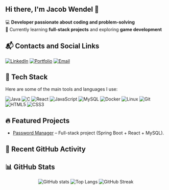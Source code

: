 ## Hi there, I'm Jacob Wendel 👋

💻 **Developer passionate about coding and problem-solving**  
🌱 Currently learning **full-stack projects** and exploring **game development**   

## 📬 Contacts and Social Links
[![LinkedIn](https://img.shields.io/badge/LinkedIn-blue?logo=linkedin&logoColor=white)](https://www.linkedin.com/in/jacob-wendel-632314269/)
[![Portfolio](https://img.shields.io/badge/Portfolio-000?logo=firefox&logoColor=white)](https://jacobwendelresume.netlify.app/)
[![Email](https://img.shields.io/badge/Email-D14836?logo=gmail&logoColor=white)](mailto:jacobwendel04@hotmail.com)


## 🚀 Tech Stack
Here are some of the main tools and languages I use:

![Java](https://img.shields.io/badge/Java-ED8B00?style=for-the-badge&logo=openjdk&logoColor=white)
![C](https://img.shields.io/badge/C-00599C?style=for-the-badge&logo=c&logoColor=white)
![React](https://img.shields.io/badge/React-20232A?style=for-the-badge&logo=react&logoColor=61DAFB)
![JavaScript](https://img.shields.io/badge/JavaScript-F7DF1E?style=for-the-badge&logo=javascript&logoColor=black)
![MySQL](https://img.shields.io/badge/MySQL-4479A1?style=for-the-badge&logo=mysql&logoColor=white)
![Docker](https://img.shields.io/badge/Docker-2496ED?style=for-the-badge&logo=docker&logoColor=white)
![Linux](https://img.shields.io/badge/Linux-FCC624?style=for-the-badge&logo=linux&logoColor=black)
![Git](https://img.shields.io/badge/Git-F05032?style=for-the-badge&logo=git&logoColor=white)
![HTML5](https://img.shields.io/badge/HTML5-E34F26?style=for-the-badge&logo=html5&logoColor=white)
![CSS3](https://img.shields.io/badge/CSS3-1572B6?style=for-the-badge&logo=css3&logoColor=white)

## 🔥 Featured Projects
- [Password Manager](https://github.com/Jawen04/PasswordPal) – Full-stack project (Spring Boot + React + MySQL).



## 📝 Recent GitHub Activity
<!--START_SECTION:activity-->
<!--END_SECTION:activity-->



## 📊 GitHub Stats
<p align="center">
  <img src="https://github-readme-stats.vercel.app/api?username=Jawen04&show_icons=true&theme=radical" alt="GitHub stats" />
  <img src="https://github-readme-stats.vercel.app/api/top-langs/?username=Jawen04&layout=compact&theme=radical" alt="Top Langs" />
  <img src="https://github-readme-streak-stats.herokuapp.com/?user=Jawen04&theme=radical" alt="GitHub Streak" />
</p>
<!-- ![My GitHub stats](https://github-readme-stats.vercel.app/api?username=Jawen04&show_icons=true&theme=radical)
![GitHub Streak](https://github-readme-streak-stats.herokuapp.com/?user=Jawen04&theme=radical)
![Top Langs](https://github-readme-stats.vercel.app/api/top-langs/?username=Jawen04&layout=compact&theme=radical)
 -->

